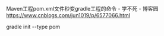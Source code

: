 
Maven工程pom.xml文件秒变gradle工程的命令 - 学不死 - 博客园
https://www.cnblogs.com/jun1019/p/6577066.html

gradle init --type pom